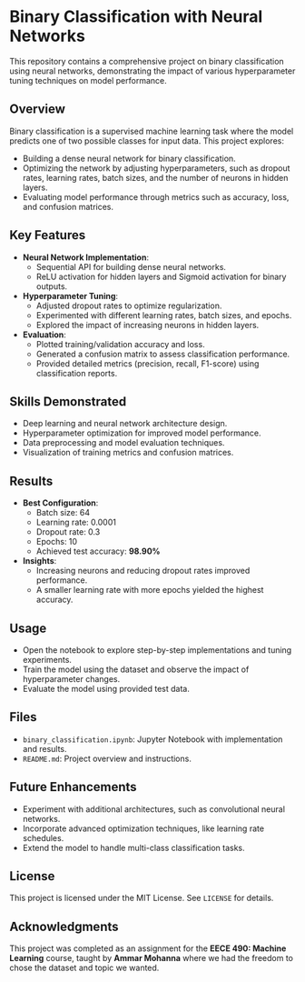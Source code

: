 # Binary Classification with Neural Networks

This repository contains a comprehensive project on binary classification using neural networks, demonstrating the impact of various hyperparameter tuning techniques on model performance.

## Overview

Binary classification is a supervised machine learning task where the model predicts one of two possible classes for input data. This project explores:

- Building a dense neural network for binary classification.
- Optimizing the network by adjusting hyperparameters, such as dropout rates, learning rates, batch sizes, and the number of neurons in hidden layers.
- Evaluating model performance through metrics such as accuracy, loss, and confusion matrices.

## Key Features

- **Neural Network Implementation**:
  - Sequential API for building dense neural networks.
  - ReLU activation for hidden layers and Sigmoid activation for binary outputs.
- **Hyperparameter Tuning**:
  - Adjusted dropout rates to optimize regularization.
  - Experimented with different learning rates, batch sizes, and epochs.
  - Explored the impact of increasing neurons in hidden layers.
- **Evaluation**:
  - Plotted training/validation accuracy and loss.
  - Generated a confusion matrix to assess classification performance.
  - Provided detailed metrics (precision, recall, F1-score) using classification reports.

## Skills Demonstrated

- Deep learning and neural network architecture design.
- Hyperparameter optimization for improved model performance.
- Data preprocessing and model evaluation techniques.
- Visualization of training metrics and confusion matrices.

## Results

- **Best Configuration**:
  - Batch size: 64
  - Learning rate: 0.0001
  - Dropout rate: 0.3
  - Epochs: 10
  - Achieved test accuracy: **98.90%**
- **Insights**:
  - Increasing neurons and reducing dropout rates improved performance.
  - A smaller learning rate with more epochs yielded the highest accuracy.

## Usage

- Open the notebook to explore step-by-step implementations and tuning experiments.
- Train the model using the dataset and observe the impact of hyperparameter changes.
- Evaluate the model using provided test data.

## Files

- `binary_classification.ipynb`: Jupyter Notebook with implementation and results.
- `README.md`: Project overview and instructions.

## Future Enhancements

- Experiment with additional architectures, such as convolutional neural networks.
- Incorporate advanced optimization techniques, like learning rate schedules.
- Extend the model to handle multi-class classification tasks.

## License

This project is licensed under the MIT License. See `LICENSE` for details.

## Acknowledgments

This project was completed as an assignment for the **EECE 490: Machine Learning** course, taught by **Ammar Mohanna**  where we had the freedom to chose the dataset and topic we wanted.
